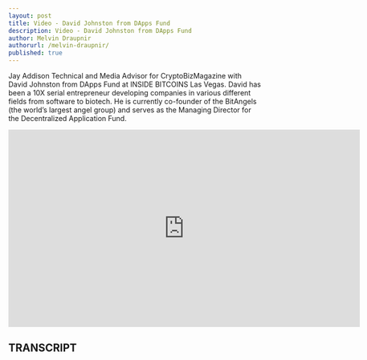```yaml
---
layout: post
title: Video - David Johnston from DApps Fund
description: Video - David Johnston from DApps Fund
author: Melvin Draupnir
authorurl: /melvin-draupnir/
published: true
---
```


<p>Jay Addison Technical and Media Advisor for CryptoBizMagazine with David Johnston from DApps Fund at INSIDE BITCOINS Las Vegas. David has been a 10X serial entrepreneur developing companies in various different fields from software to biotech. He is currently co-founder of the BitAngels (the world’s largest angel group) and serves as the Managing Director for the Decentralized Application Fund. </p>

<center><iframe width="700" height="394" src="https://www.youtube.com/embed/wW7W41k42ck" frameborder="0" allowfullscreen></iframe></center>

<h2>TRANSCRIPT</h2>
